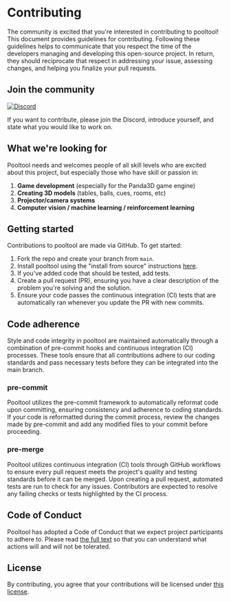 # Contributing

The community is excited that you're interested in contributing to pooltool! This document provides guidelines for contributing. Following these guidelines helps to communicate that you respect the time of the developers managing and developing this open-source project. In return, they should reciprocate that respect in addressing your issue, assessing changes, and helping you finalize your pull requests.

## Join the community

[![Discord](https://img.shields.io/badge/Discord-Join%20Server-7289da?style=for-the-badge&logo=discord&logoColor=white)](https://discord.gg/8Y8qUgzZhz)

If you want to contribute, please join the Discord, introduce yourself, and state what you would like to work on.

## What we're looking for

Pooltool needs and welcomes people of all skill levels who are excited about this project, but especially those who have skill or passion in:

1. **Game development** (especially for the Panda3D game engine)
1. **Creating 3D models** (tables, balls, cues, rooms, etc)
1. **Projector/camera systems**
1. **Computer vision / machine learning / reinforcement learning**

## Getting started

Contributions to pooltool are made via GitHub. To get started:

1. Fork the repo and create your branch from `main`.
1. Install pooltool using the "install from source" instructions [here](install.md).
1. If you've added code that should be tested, add tests.
1. Create a pull request (PR), ensuring you have a clear description of the problem you're solving and the solution.
1. Ensure your code passes the continuous integration (CI) tests that are automatically ran whenever you update the PR with new commits.

## Code adherence

Style and code integrity in pooltool are maintained automatically through a combination of pre-commit hooks and continuous integration (CI) processes. These tools ensure that all contributions adhere to our coding standards and pass necessary tests before they can be integrated into the main branch.

### pre-commit

Pooltool utilizes the pre-commit framework to automatically reformat code upon committing, ensuring consistency and adherence to coding standards. If your code is reformatted during the commit process, review the changes made by pre-commit and add any modified files to your commit before proceeding.

### pre-merge

Pooltool utilizes continuous integration (CI) tools through GitHub workflows to ensure every pull request meets the project's quality and testing standards before it can be merged. Upon creating a pull request, automated tests are run to check for any issues. Contributors are expected to resolve any failing checks or tests highlighted by the CI process.

## Code of Conduct

Pooltool has adopted a Code of Conduct that we expect project participants to adhere to. Please read [the full text](code_of_conduct.md) so that you can understand what actions will and will not be tolerated.

## License

By contributing, you agree that your contributions will be licensed under [this license](license/index.md).
